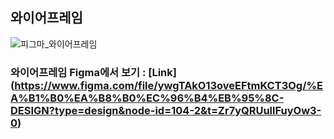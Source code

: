 ## 와이어프레임

![피그마_와이어프레임](https://github.com/jis22u/Meerkat/assets/110139421/264af2b5-afa8-4045-84bf-3aacf28220b0)

### 와이어프레임 Figma에서 보기 : [Link] (https://www.figma.com/file/ywgTAkO13oveEFtmKCT3Og/%EA%B1%B0%EA%B8%B0%EC%96%B4%EB%95%8C-DESIGN?type=design&node-id=104-2&t=Zr7yQRUullFuyOw3-0)
